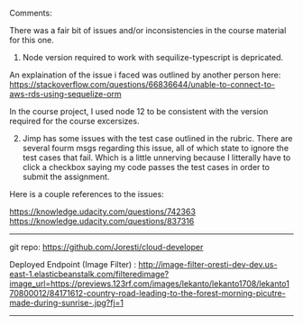 Comments:

There was a fair bit of issues and/or inconsistencies in the course material for this one.

1. Node version required to work with sequilize-typescript is depricated.

An explaination of the issue i faced was outlined by another person here: https://stackoverflow.com/questions/66836644/unable-to-connect-to-aws-rds-using-sequelize-orm

In the course project, I used node 12 to be consistent with the version required for the course excersizes.

2. Jimp has some issues with the test case outlined in the rubric.  There are several fourm msgs regarding this issue, all of which state to ignore the test cases that fail. Which is a little unnerving because I litterally have to click a checkbox saying my code passes the test cases in order to submit the assignment.

Here is a couple references to the issues:


https://knowledge.udacity.com/questions/742363
https://knowledge.udacity.com/questions/837316


----------------------------------------------------------------------------------------------------------------------------

git repo: https://github.com/Joresti/cloud-developer

Deployed Endpoint (Image Filter) : http://image-filter-oresti-dev-dev.us-east-1.elasticbeanstalk.com/filteredimage?image_url=https://previews.123rf.com/images/lekanto/lekanto1708/lekanto170800012/84171612-country-road-leading-to-the-forest-morning-picutre-made-during-sunrise-.jpg?fj=1

------------------------------------------------------------------------------


